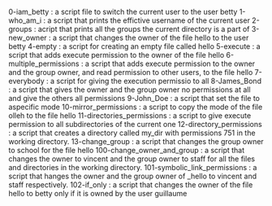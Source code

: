 0-iam_betty : a script file to switch the current user to the user betty
1-who_am_i : a script that prints the effictive username of the current user
2-groups : acript that prints all the groups the current directory is a part of
3-new_owner : a script that changes the owner of the file hello to the user betty
4-empty : a script for creating an empty file called hello
5-execute : a script that adds execute permission to the owner of the file hello
6-multiple_permissions : a script that adds execute permission to the owner and the group owner, and read permission to other users, to the file hello
7-everybody : a script for giving the execution permissio to all
8-James_Bond : a script that gives the owner and the group owner no permissions at all and give the others all permissions
9-John_Doe : a script that set the file to aspecific mode
10-mirror_permissions : a script to copy the mode of the file olleh to the file hello
11-directories_permissions : a script to give execute permission to all subdirectories of the current one
12-directory_permissions : a script that creates a directory called my_dir with permissions 751 in the working directory.
13-change_group : a script that changes the group owner to school for the file hello
100-change_owner_and_group : a script that changes the owner to vincent and the group owner to staff for all the files and directories in the working directory.
101-symbolic_link_permissions : a script that hanges the owner and the group owner of _hello to vincent and staff respectively.
102-if_only : a script that changes the owner of the file hello to betty only if it is owned by the user guillaume
